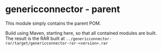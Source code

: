 # genericconnector - parent

This module simply contains the parent POM.

Build using Maven, starting here, so that all contained modules are built.
The result is the RAR built at `../genericconnector-rar/target/genericconnector-rar-<version>.rar`

